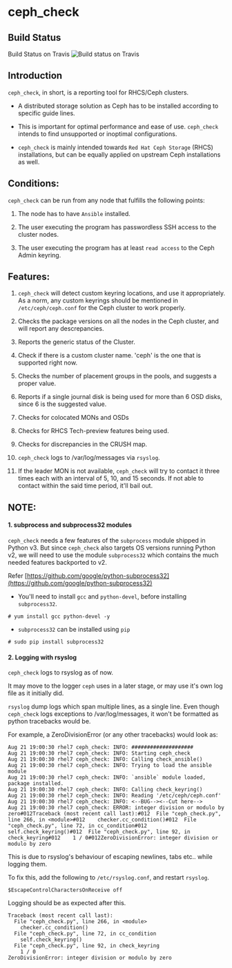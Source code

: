 # ceph_check

Build Status
-------------

Build Status on Travis 
![Build status on Travis](https://img.shields.io/travis/arvimal/ceph_check.svg)


## Introduction

`ceph_check`, in short, is a reporting tool for RHCS/Ceph clusters.

* A distributed storage solution as Ceph has to be installed according to specific guide lines.

* This is important for optimal performance and ease of use. `ceph_check` intends to find unsupported or inoptimal configurations.

* `ceph_check` is mainly intended towards `Red Hat Ceph Storage` (RHCS) installations, but can be equally applied on upstream Ceph installations as well.

## Conditions:

`ceph_check` can be run from any node that fulfills the following points:

1. The node has to have `Ansible` installed.

2. The user executing the program has passwordless SSH access to the cluster nodes.

3. The user executing the program has at least `read access` to the Ceph Admin keyring.

## Features:

1. `ceph_check` will detect custom keyring locations, and use it appropriately. As a norm, any custom keyrings should be mentioned in `/etc/ceph/ceph.conf` for the Ceph cluster to work properly.

2. Checks the package versions on all the nodes in the Ceph cluster, and will report any descrepancies.

3. Reports the generic status of the Cluster.

4. Check if there is a custom cluster name. 'ceph' is the one that is supported right now.

5. Checks the number of placement groups in the pools, and suggests a proper value.

6. Reports if a single journal disk is being used for more than 6 OSD disks, since 6 is the suggested value.

7. Checks for colocated MONs and OSDs

8. Checks for RHCS Tech-preview features being used.

9. Checks for discrepancies in the CRUSH map.

10. `ceph_check` logs to /var/log/messages via `rsyslog`.

11. If the leader MON is not available, `ceph_check` will try to contact it three times each with an interval of 5, 10, and 15 seconds. If not able to contact within the said time period, it'll bail out.

## NOTE:

#### 1. subprocess and subprocess32 modules

`ceph_check` needs a few features of the `subprocess` module shipped in Python v3. But since `ceph_check` also targets OS versions running Python v2, we will need to use the module `subprocess32` which contains the much needed features backported to v2.

Refer [https://github.com/google/python-subprocess32](https://github.com/google/python-subprocess32)

* You'll need to install `gcc` and `python-devel`, before installing `subprocess32`.

~~~
# yum install gcc python-devel -y
~~~

* `subprocess32` can be installed using `pip`

~~~
# sudo pip install subprocess32
~~~

#### 2. Logging with rsyslog

`ceph_check` logs to rsyslog as of now.

It may move to the logger `ceph` uses in a later stage, or may use it's own log file as it initially did.

`rsyslog` dump logs which span multiple lines, as a single line. Even though `ceph_check` logs exceptions to /var/log/messages, it won't be formatted as python tracebacks would be.

For example, a ZeroDivisionError (or any other tracebacks) would look as:

~~~
Aug 21 19:00:30 rhel7 ceph_check: INFO: ####################
Aug 21 19:00:30 rhel7 ceph_check: INFO: Starting ceph_check
Aug 21 19:00:30 rhel7 ceph_check: INFO: Calling check_ansible()
Aug 21 19:00:30 rhel7 ceph_check: INFO: Trying to load the ansible module
Aug 21 19:00:30 rhel7 ceph_check: INFO: `ansible` module loaded, package installed.
Aug 21 19:00:30 rhel7 ceph_check: INFO: Calling check_keyring()
Aug 21 19:00:30 rhel7 ceph_check: INFO: Reading '/etc/ceph/ceph.conf'
Aug 21 19:00:30 rhel7 ceph_check: INFO: <--BUG--><--Cut here-->
Aug 21 19:00:30 rhel7 ceph_check: ERROR: integer division or modulo by zero#012Traceback (most recent call last):#012  File "ceph_check.py", line 266, in <module>#012    checker.cc_condition()#012  File "ceph_check.py", line 72, in cc_condition#012    self.check_keyring()#012  File "ceph_check.py", line 92, in check_keyring#012    1 / 0#012ZeroDivisionError: integer division or modulo by zero
~~~

This is due to rsyslog's behaviour of escaping newlines, tabs etc.. while logging them.

To fix this, add the following to `/etc/rsyslog.conf`, and restart `rsyslog`.

~~~
$EscapeControlCharactersOnReceive off
~~~

Logging should be as expected after this.

~~~
Traceback (most recent call last):
  File "ceph_check.py", line 266, in <module>
    checker.cc_condition()
  File "ceph_check.py", line 72, in cc_condition
    self.check_keyring()
  File "ceph_check.py", line 92, in check_keyring
    1 / 0
ZeroDivisionError: integer division or modulo by zero
~~~


